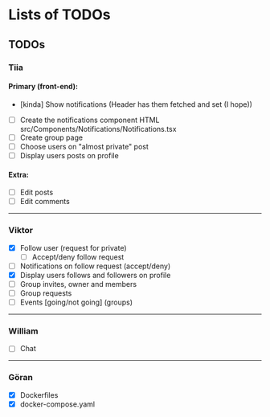 # Lists of TODOs

## TODOs

### Tiia

#### Primary (front-end):

- [kinda] Show notifications (Header has them fetched and set (I hope))
- [ ] Create the notifications component HTML src/Components/Notifications/Notifications.tsx
- [ ] Create group page
- [ ] Choose users on "almost private" post
- [ ] Display users posts on profile

#### Extra:

- [ ] Edit posts
- [ ] Edit comments

---

### Viktor

- [X] Follow user (request for private)
  - [ ] Accept/deny follow request
- [ ] Notifications on follow request (accept/deny)
- [X] Display users follows and followers on profile
- [ ] Group invites, owner and members
- [ ] Group requests
- [ ] Events [going/not going] (groups)

---

### William

- [ ] Chat

---

### Göran

- [x] Dockerfiles
- [x] docker-compose.yaml

